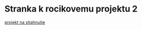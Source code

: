 # Stranka k rocikovemu projektu 2

[projekt na stiahnutie](https://github.com/muller29/Str-nka-ro-n-kov-ho-projektu-2/raw/master/db2_projekt_aplikacia-Konrad_Muller.zip)
